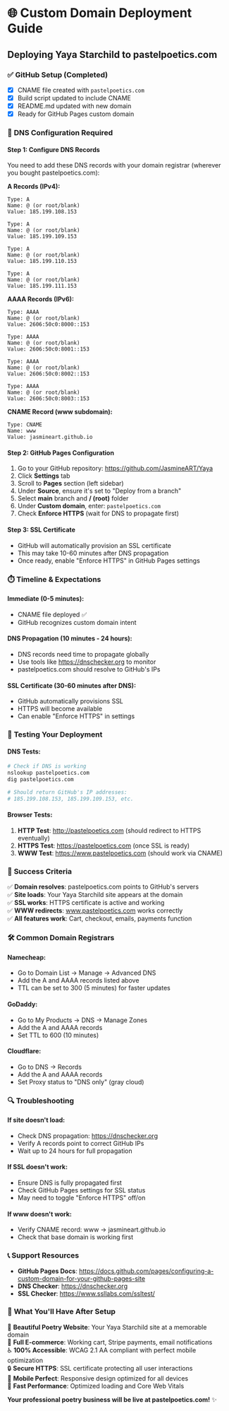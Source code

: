 # 🌐 Custom Domain Deployment Guide
## Deploying Yaya Starchild to pastelpoetics.com

### ✅ **GitHub Setup (Completed)**
- [x] CNAME file created with `pastelpoetics.com`
- [x] Build script updated to include CNAME
- [x] README.md updated with new domain
- [x] Ready for GitHub Pages custom domain

### 🔧 **DNS Configuration Required**

#### **Step 1: Configure DNS Records**
You need to add these DNS records with your domain registrar (wherever you bought pastelpoetics.com):

**A Records (IPv4):**
```
Type: A
Name: @ (or root/blank)
Value: 185.199.108.153

Type: A  
Name: @ (or root/blank)
Value: 185.199.109.153

Type: A
Name: @ (or root/blank) 
Value: 185.199.110.153

Type: A
Name: @ (or root/blank)
Value: 185.199.111.153
```

**AAAA Records (IPv6):**
```
Type: AAAA
Name: @ (or root/blank)
Value: 2606:50c0:8000::153

Type: AAAA
Name: @ (or root/blank)
Value: 2606:50c0:8001::153

Type: AAAA
Name: @ (or root/blank)
Value: 2606:50c0:8002::153

Type: AAAA
Name: @ (or root/blank)
Value: 2606:50c0:8003::153
```

**CNAME Record (www subdomain):**
```
Type: CNAME
Name: www
Value: jasmineart.github.io
```

#### **Step 2: GitHub Pages Configuration**
1. Go to your GitHub repository: https://github.com/JasmineART/Yaya
2. Click **Settings** tab
3. Scroll to **Pages** section (left sidebar)
4. Under **Source**, ensure it's set to "Deploy from a branch"
5. Select **main** branch and **/ (root)** folder
6. Under **Custom domain**, enter: `pastelpoetics.com`
7. Check **Enforce HTTPS** (wait for DNS to propagate first)

#### **Step 3: SSL Certificate**
- GitHub will automatically provision an SSL certificate
- This may take 10-60 minutes after DNS propagation
- Once ready, enable "Enforce HTTPS" in GitHub Pages settings

### ⏱️ **Timeline & Expectations**

#### **Immediate (0-5 minutes):**
- CNAME file deployed ✅
- GitHub recognizes custom domain intent

#### **DNS Propagation (10 minutes - 24 hours):**
- DNS records need time to propagate globally
- Use tools like https://dnschecker.org to monitor
- pastelpoetics.com should resolve to GitHub's IPs

#### **SSL Certificate (30-60 minutes after DNS):**
- GitHub automatically provisions SSL
- HTTPS will become available
- Can enable "Enforce HTTPS" in settings

### 🧪 **Testing Your Deployment**

#### **DNS Tests:**
```bash
# Check if DNS is working
nslookup pastelpoetics.com
dig pastelpoetics.com

# Should return GitHub's IP addresses:
# 185.199.108.153, 185.199.109.153, etc.
```

#### **Browser Tests:**
1. **HTTP Test**: http://pastelpoetics.com (should redirect to HTTPS eventually)
2. **HTTPS Test**: https://pastelpoetics.com (once SSL is ready)
3. **WWW Test**: https://www.pastelpoetics.com (should work via CNAME)

### 🎯 **Success Criteria**

✅ **Domain resolves**: pastelpoetics.com points to GitHub's servers  
✅ **Site loads**: Your Yaya Starchild site appears at the domain  
✅ **SSL works**: HTTPS certificate is active and working  
✅ **WWW redirects**: www.pastelpoetics.com works correctly  
✅ **All features work**: Cart, checkout, emails, payments function  

### 🛠️ **Common Domain Registrars**

#### **Namecheap:**
- Go to Domain List → Manage → Advanced DNS
- Add the A and AAAA records listed above
- TTL can be set to 300 (5 minutes) for faster updates

#### **GoDaddy:**
- Go to My Products → DNS → Manage Zones
- Add the A and AAAA records
- Set TTL to 600 (10 minutes)

#### **Cloudflare:**
- Go to DNS → Records
- Add the A and AAAA records
- Set Proxy status to "DNS only" (gray cloud)

### 🔍 **Troubleshooting**

#### **If site doesn't load:**
- Check DNS propagation: https://dnschecker.org
- Verify A records point to correct GitHub IPs
- Wait up to 24 hours for full propagation

#### **If SSL doesn't work:**
- Ensure DNS is fully propagated first
- Check GitHub Pages settings for SSL status
- May need to toggle "Enforce HTTPS" off/on

#### **If www doesn't work:**
- Verify CNAME record: www → jasmineart.github.io
- Check that base domain is working first

### 📞 **Support Resources**

- **GitHub Pages Docs**: https://docs.github.com/pages/configuring-a-custom-domain-for-your-github-pages-site
- **DNS Checker**: https://dnschecker.org
- **SSL Checker**: https://www.ssllabs.com/ssltest/

### 🌟 **What You'll Have After Setup**

🎨 **Beautiful Poetry Website**: Your Yaya Starchild site at a memorable domain  
🛒 **Full E-commerce**: Working cart, Stripe payments, email notifications  
♿ **100% Accessible**: WCAG 2.1 AA compliant with perfect mobile optimization  
🔒 **Secure HTTPS**: SSL certificate protecting all user interactions  
📱 **Mobile Perfect**: Responsive design optimized for all devices  
🚀 **Fast Performance**: Optimized loading and Core Web Vitals  

**Your professional poetry business will be live at pastelpoetics.com!** ✨